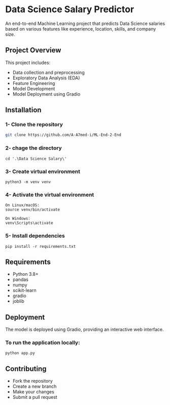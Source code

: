 # Data Science Salary Predictor

An end-to-end Machine Learning project that predicts Data Science salaries based on various features like experience, location, skills, and company size.

## Project Overview

This project includes:
- Data collection and preprocessing
- Exploratory Data Analysis (EDA)
- Feature Engineering
- Model Development
- Model Deployment using Gradio

## Installation

### 1- Clone the repository
```bash
git clone https://github.com/A-A7med-i/ML-End-2-End
```

### 2- chage the directory
```
cd '.\Data Science Salary\'
```

### 3- Create virtual environment
```
python3 -m venv venv 
```

### 4- Activate the virtual environment
```
On Linux/macOS:
source venv/bin/activate
```
```
On Windows:
venv\Scripts\activate
```


### 5- Install dependencies
```
pip install -r requirements.txt
```

## Requirements
- Python 3.8+
- pandas
- numpy
- scikit-learn
- gradio
- joblib


## Deployment
The model is deployed using Gradio, providing an interactive web interface.

### To run the application locally:

```
python app.py
```

## Contributing
* Fork the repository
* Create a new branch
* Make your changes
* Submit a pull request